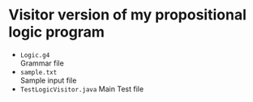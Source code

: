 # Visitor version of my propositional logic program

* `Logic.g4`    
    Grammar file
* `sample.txt`  
    Sample input file
* `TestLogicVisitor.java`
    Main Test file
